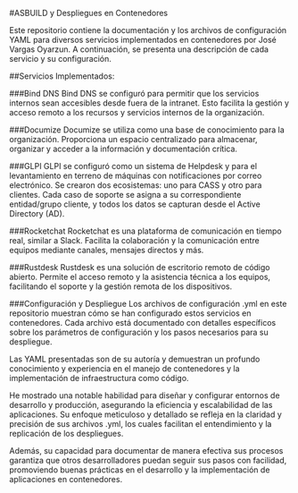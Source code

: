 #ASBUILD y Despliegues en Contenedores

Este repositorio contiene la documentación y los archivos de configuración YAML para diversos servicios implementados en 
contenedores por José Vargas Oyarzun. A continuación, se presenta una descripción de cada servicio y su configuración.

##Servicios Implementados:

###Bind DNS
Bind DNS se configuró para permitir que los servicios internos sean accesibles desde fuera de la intranet. Esto facilita 
la gestión y acceso remoto a los recursos y servicios internos de la organización.

###Documize
Documize se utiliza como una base de conocimiento para la organización. Proporciona un espacio centralizado para almacenar, 
organizar y acceder a la información y documentación crítica.

###GLPI
GLPI se configuró como un sistema de Helpdesk y para el levantamiento en terreno de máquinas con notificaciones por 
correo electrónico. Se crearon dos ecosistemas: uno para CASS y otro para clientes. Cada caso de soporte se asigna a su 
correspondiente entidad/grupo cliente, y todos los datos se capturan desde el Active Directory (AD).

###Rocketchat
Rocketchat es una plataforma de comunicación en tiempo real, similar a Slack. Facilita la colaboración y la comunicación
entre equipos mediante canales, mensajes directos y más.

###Rustdesk
Rustdesk es una solución de escritorio remoto de código abierto. Permite el acceso remoto y la asistencia técnica a 
los equipos, facilitando el soporte y la gestión remota de los dispositivos.

###Configuración y Despliegue
Los archivos de configuración .yml en este repositorio muestran cómo se han configurado estos servicios en contenedores. 
Cada archivo está documentado con detalles específicos sobre los parámetros de configuración y los pasos necesarios para 
su despliegue.

Las YAML presentadas son de su autoría y demuestran un profundo conocimiento y experiencia en el 
manejo de contenedores y la implementación de infraestructura como código.

He mostrado una notable habilidad para diseñar y configurar entornos de desarrollo y producción, 
asegurando la eficiencia y escalabilidad de las aplicaciones. Su enfoque meticuloso y detallado se refleja 
en la claridad y precisión de sus archivos .yml, los cuales facilitan el entendimiento y la replicación 
de los despliegues.

Además, su capacidad para documentar de manera efectiva sus procesos garantiza que otros desarrolladores puedan seguir 
sus pasos con facilidad, promoviendo buenas prácticas en el desarrollo y la implementación de aplicaciones en contenedores.
